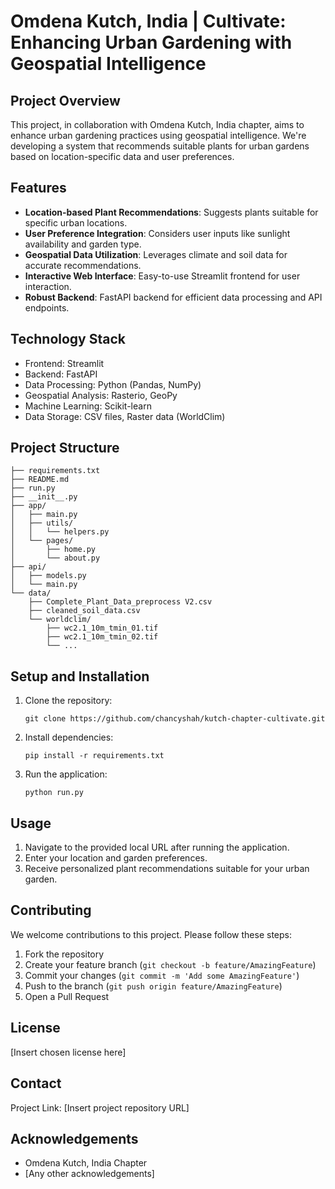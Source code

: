 # Omdena Kutch, India | Cultivate: Enhancing Urban Gardening with Geospatial Intelligence

## Project Overview

This project, in collaboration with Omdena Kutch, India chapter, aims to enhance urban gardening practices using geospatial intelligence. We're developing a system that recommends suitable plants for urban gardens based on location-specific data and user preferences.

## Features

- **Location-based Plant Recommendations**: Suggests plants suitable for specific urban locations.
- **User Preference Integration**: Considers user inputs like sunlight availability and garden type.
- **Geospatial Data Utilization**: Leverages climate and soil data for accurate recommendations.
- **Interactive Web Interface**: Easy-to-use Streamlit frontend for user interaction.
- **Robust Backend**: FastAPI backend for efficient data processing and API endpoints.

## Technology Stack

- Frontend: Streamlit
- Backend: FastAPI
- Data Processing: Python (Pandas, NumPy)
- Geospatial Analysis: Rasterio, GeoPy
- Machine Learning: Scikit-learn
- Data Storage: CSV files, Raster data (WorldClim)

## Project Structure


```
├── requirements.txt
├── README.md
├── run.py
├── __init__.py
├── app/
│   ├── main.py
│   ├── utils/
│   │   └── helpers.py
│   └── pages/
│       ├── home.py
│       └── about.py
├── api/
│   ├── models.py
│   └── main.py
└── data/
    ├── Complete_Plant_Data_preprocess V2.csv
    ├── cleaned_soil_data.csv
    └── worldclim/
        ├── wc2.1_10m_tmin_01.tif
        ├── wc2.1_10m_tmin_02.tif
        └── ...
```

## Setup and Installation

1. Clone the repository:
   ```
   git clone https://github.com/chancyshah/kutch-chapter-cultivate.git
   ```
2. Install dependencies:
   ```
   pip install -r requirements.txt
   ```
3. Run the application:
   ```
   python run.py
   ```

## Usage

1. Navigate to the provided local URL after running the application.
2. Enter your location and garden preferences.
3. Receive personalized plant recommendations suitable for your urban garden.

## Contributing

We welcome contributions to this project. Please follow these steps:

1. Fork the repository
2. Create your feature branch (`git checkout -b feature/AmazingFeature`)
3. Commit your changes (`git commit -m 'Add some AmazingFeature'`)
4. Push to the branch (`git push origin feature/AmazingFeature`)
5. Open a Pull Request

## License

[Insert chosen license here]

## Contact

Project Link: [Insert project repository URL]

## Acknowledgements

- Omdena Kutch, India Chapter
- [Any other acknowledgements]
